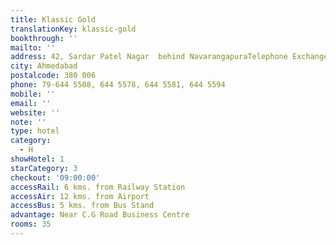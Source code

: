 ```yaml
---
title: Klassic Gold
translationKey: klassic-gold
bookthrough: ''
mailto: ''
address: 42, Sardar Patel Nagar  behind NavarangapuraTelephone Exchange  Narangapura
city: Ahmedabad
postalcode: 380 006
phone: 79-644 5508, 644 5578, 644 5581, 644 5594
mobile: ''
email: ''
website: ''
note: ''
type: hotel
category:
  - H
showHotel: 1
starCategory: 3
checkout: '09:00:00'
accessRail: 6 kms. from Railway Station
accessAir: 12 kms. from Airport
accessBus: 5 kms. from Bus Stand
advantage: Near C.G Road Business Centre
rooms: 35
---
```

